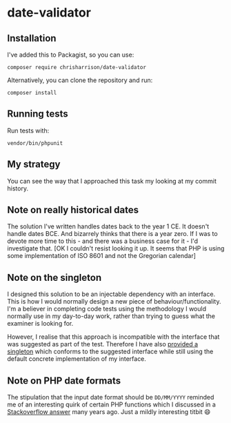 # date-validator #

## Installation ##

I've added this to Packagist, so you can use:

```
composer require chrisharrison/date-validator
```

Alternatively, you can clone the repository and run:

```
composer install
```

## Running tests ##

Run tests with:

```
vendor/bin/phpunit
```

## My strategy ##

You can see the way that I approached this task my looking at my commit history.

## Note on really historical dates ##

The solution I've written handles dates back to the year 1 CE. It doesn't handle dates BCE. And bizarrely thinks that there is a year zero. If I was to devote more time to this - and there was a business case for it - I'd investigate that. [OK I couldn't resist looking it up. It seems that PHP is using some implementation of ISO 8601 and not the Gregorian calendar]

## Note on the singleton ##

I designed this solution to be an injectable dependency with an interface. This is how I would normally design a new piece of behaviour/functionality. I'm a believer in completing code tests using the methodology I would normally use in my day-to-day work, rather than trying to guess what the examiner is looking for.

However, I realise that this approach is incompatible with the interface that was suggested as part of the test. Therefore I have also [provided a singleton](src/Singleton) which conforms to the suggested interface while still using the default concrete implementation of my interface.

## Note on PHP date formats ##

The stipulation that the input date format should be `DD/MM/YYYY` reminded me of an interesting quirk of certain PHP functions which I discussed in a [Stackoverflow answer](https://stackoverflow.com/questions/2444820/how-to-make-strtotime-parse-dates-in-australian-i-e-uk-format-dd-mm-yyyy/5619817#5619817) many years ago. Just a mildly interesting titbit 😄